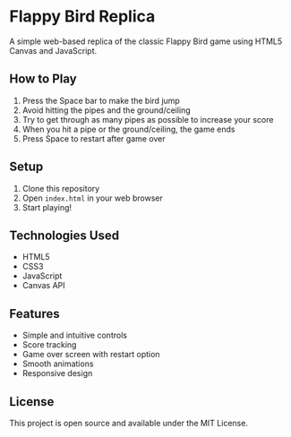 # Flappy Bird Replica

A simple web-based replica of the classic Flappy Bird game using HTML5 Canvas and JavaScript.

## How to Play

1. Press the Space bar to make the bird jump
2. Avoid hitting the pipes and the ground/ceiling
3. Try to get through as many pipes as possible to increase your score
4. When you hit a pipe or the ground/ceiling, the game ends
5. Press Space to restart after game over

## Setup

1. Clone this repository
2. Open `index.html` in your web browser
3. Start playing!

## Technologies Used

- HTML5
- CSS3
- JavaScript
- Canvas API

## Features

- Simple and intuitive controls
- Score tracking
- Game over screen with restart option
- Smooth animations
- Responsive design

## License

This project is open source and available under the MIT License. 